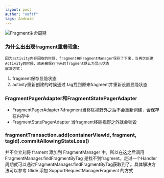 ```yaml
---
layout: post
author: "ooftf"
tags: Android
---
```

![Fragment生命周期](https://upload-images.jianshu.io/upload_images/1688279-0424d62f50035b43.png?imageMogr2/auto-orient/strip|imageView2/2/w/317/format/webp)
### 为什么出出现fragment重叠现象:
    因为activity内存回收的时候，fragment被FragmentManager保存了下来，当再次创建Activity的时候，原来被保存下来的fragment默认为显示状态
    解决方式：
1.    fragment保存显隐状态
2.    activity重新创建的时候通过 tag找到原来fragment并重新设置显隐状态

### FragmentPagerAdapter和FragmentStatePagerAdapter
* FragmentPagerAdapter内fragment当移除视野外之后不会重新创建，会保存在内存中
* FragmentStatePagerAdapter 当fragment移除视野之外就会销毁

### fragmentTransaction.add(containerViewId, fragment, tagId).commitAllowingStateLoss()
并不会立刻将 frament 添加到 FragmentManager 中，所以在这之后调用FragmentManager.findFragmentByTag 是找不到fragment。走过一个Handler周期就可以通过FragmentManager.findFragmentByTag获取到了。具体解决方法可以参考 Glide 添加 SupportRequestManagerFragment 的方式